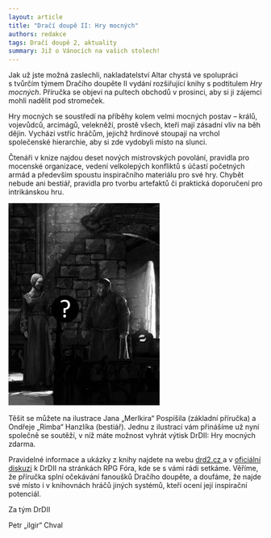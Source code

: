 ```yaml
---
layout: article
title: "Dračí doupě II: Hry mocných"
authors: redakce
tags: Dračí doupě 2, aktuality
summary: Již o Vánocích na vašich stolech!
---
```


Jak už jste možná zaslechli, nakladatelství Altar chystá ve spolupráci s tvůrčím týmem Dračího doupěte II vydání rozšiřující knihy s podtitulem _Hry mocných_. Příručka se objeví na pultech obchodů v prosinci, aby si ji zájemci mohli nadělit pod stromeček.

Hry mocných se soustředí na příběhy kolem velmi mocných postav – králů, vojevůdců, arcimágů, velekněží, prostě všech, kteří mají zásadní vliv na běh dějin. Vychází vstříc hráčům, jejichž hrdinové stoupají na vrchol společenské hierarchie, aby si zde vydobyli místo na slunci.

Čtenáři v knize najdou deset nových mistrovských povolání, pravidla pro mocenské organizace, vedení velkolepých konfliktů s účastí početných armád a především spoustu inspiračního materiálu pro své hry. Chybět nebude ani bestiář, pravidla pro tvorbu artefaktů či praktická doporučení pro intrikánskou hru.

![](kapletisk-fmt.jpg)

Těšit se můžete na ilustrace Jana „Merlkira“ Pospíšila (základní příručka) a Ondřeje „Rimba“ Hanzlíka (bestiář). Jednu z ilustrací vám přinášíme už nyní společně se soutěží, v níž máte možnost vyhrát výtisk DrDII: Hry mocných zdarma.

Pravidelné informace a ukázky z knihy najdete na webu [drd2.cz ](http://drd2.cz)a v [oficiální diskuzi](http://rpgforum.cz/forum/viewtopic.php%3Ff%3D262%26t%3D10707) k DrDII na stránkách RPG Fóra, kde se s vámi rádi setkáme. Věříme, že příručka splní očekávání fanoušků Dračího doupěte, a doufáme, že najde své místo i v knihovnách hráčů jiných systémů, kteří ocení její inspirační potenciál.

Za tým DrDII

Petr „ilgir“ Chval
